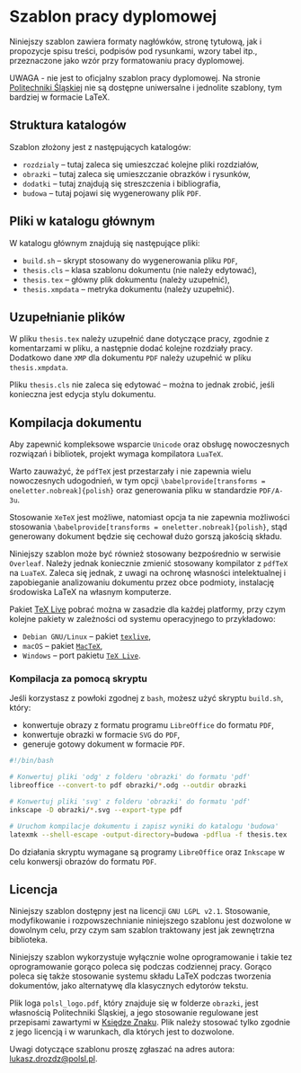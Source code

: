 # Szablon pracy dyplomowej

Niniejszy szablon zawiera formaty nagłówków, stronę tytułową, jak i propozycje spisu treści, podpisów pod rysunkami, wzory tabel itp., przeznaczone jako wzór przy formatowaniu pracy dyplomowej.

UWAGA - nie jest to oficjalny szablon pracy dyplomowej. Na stronie [Politechniki Śląskiej](https://www.polsl.pl/) nie są dostępne uniwersalne i jednolite szablony, tym bardziej w formacie LaTeX.

## Struktura katalogów

Szablon złożony jest z następujących katalogów:
* `rozdzialy` – tutaj zaleca się umieszczać kolejne pliki rozdziałów,
* `obrazki` – tutaj zaleca się umieszczanie obrazków i rysunków,
* `dodatki` – tutaj znajdują się streszczenia i bibliografia,
* `budowa` – tutaj pojawi się wygenerowany plik `PDF`.

## Pliki w katalogu głównym

W katalogu głównym znajdują się następujące pliki:
* `build.sh` – skrypt stosowany do wygenerowania pliku `PDF`,
* `thesis.cls` – klasa szablonu dokumentu (nie należy edytować),
* `thesis.tex` – główny plik dokumentu (należy uzupełnić),
* `thesis.xmpdata` – metryka dokumentu (należy uzupełnić).

## Uzupełnianie plików

W pliku `thesis.tex` należy uzupełnić dane dotyczące pracy, zgodnie z komentarzami w pliku, a następnie dodać kolejne rozdziały pracy. Dodatkowo dane `XMP` dla dokumentu `PDF` należy uzupełnić w pliku `thesis.xmpdata`.

Pliku `thesis.cls` nie zaleca się edytować – można to jednak zrobić, jeśli konieczna jest edycja stylu dokumentu.

## Kompilacja dokumentu

Aby zapewnić kompleksowe wsparcie `Unicode` oraz obsługę nowoczesnych rozwiązań i bibliotek, projekt wymaga kompilatora `LuaTeX`.

Warto zauważyć, że `pdfTeX` jest przestarzały i nie zapewnia wielu nowoczesnych udogodnień, w tym opcji `\babelprovide[transforms = oneletter.nobreak]{polish}` oraz generowania pliku w standardzie `PDF/A-3u`.

Stosowanie `XeTeX` jest możliwe, natomiast opcja ta nie zapewnia możliwości stosowania `\babelprovide[transforms = oneletter.nobreak]{polish}`, stąd generowany dokument będzie się cechował dużo gorszą jakością składu.

Niniejszy szablon może być również stosowany bezpośrednio w serwisie `Overleaf`. Należy jednak koniecznie zmienić stosowany kompilator z `pdfTeX` na `LuaTeX`. Zaleca się jednak, z uwagi na ochronę własności intelektualnej i zapobieganie analizowaniu dokumentu przez obce podmioty, instalację środowiska LaTeX na własnym komputerze.

Pakiet [TeX Live](https://www.tug.org/texlive) pobrać można w zasadzie dla każdej platformy, przy czym kolejne pakiety w zależności od systemu operacyjnego to przykładowo:
* `Debian GNU/Linux` – pakiet [`texlive`](https://wiki.debian.org/TeXLive),
* `macOS` – pakiet [`MacTeX`](https://www.tug.org/mactex),
* `Windows` – port pakietu [`TeX Live`](https://tug.org/texlive/windows.html).

### Kompilacja za pomocą skryptu

Jeśli korzystasz z powłoki zgodnej z `bash`, możesz użyć skryptu `build.sh`, który:
* konwertuje obrazy z formatu programu `LibreOffice` do formatu `PDF`,
* konwertuje obrazki w formacie `SVG` do `PDF`,
* generuje gotowy dokument w formacie `PDF`.

```bash
#!/bin/bash

# Konwertuj pliki 'odg' z folderu 'obrazki' do formatu 'pdf'
libreoffice --convert-to pdf obrazki/*.odg --outdir obrazki

# Konwertuj pliki 'svg' z folderu 'obrazki' do formatu 'pdf'
inkscape -D obrazki/*.svg --export-type pdf

# Uruchom kompilacje dokumentu i zapisz wyniki do katalogu 'budowa'
latexmk --shell-escape -output-directory=budowa -pdflua -f thesis.tex
```

Do działania skryptu wymagane są programy `LibreOffice` oraz `Inkscape` w celu konwersji obrazów do formatu `PDF`.

## Licencja

Niniejszy szablon dostępny jest na licencji `GNU LGPL v2.1`. Stosowanie, modyfikowanie i rozpowszechnianie niniejszego szablonu jest dozwolone w dowolnym celu, przy czym sam szablon traktowany jest jak zewnętrzna biblioteka.

Niniejszy szablon wykorzystuje wyłącznie wolne oprogramowanie i takie tez oprogramowanie gorąco poleca się podczas codziennej pracy. Gorąco poleca się także stosowanie systemu składu LaTeX podczas tworzenia dokumentów, jako alternatywę dla klasycznych edytorów tekstu.

Plik loga `polsl_logo.pdf`, który znajduje się w folderze `obrazki`, jest własnością Politechniki Śląskiej, a jego stosowanie regulowane jest przepisami zawartymi w [Księdze Znaku](https://www.polsl.pl/siwps/logo-2/). Plik należy stosować tylko zgodnie z jego licencją i w warunkach, dla których jest to dozwolone.

Uwagi dotyczące szablonu proszę zgłaszać na adres autora: [lukasz.drozdz@polsl.pl](mailto:lukasz.drozdz@polsl.pl).

